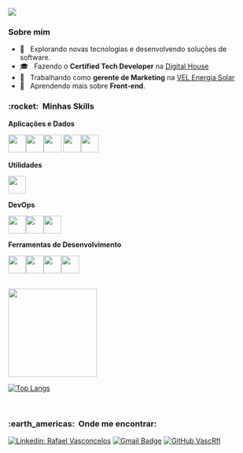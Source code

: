 
![](https://komarev.com/ghpvc/?username=VanessaSwerts&color=006bed)

<h3> Sobre mim </h3>

- 🤔 &nbsp; Explorando novas tecnologias e desenvolvendo soluções de software.
- 🎓 &nbsp; Fazendo o **Certified Tech Developer** na <a href="https://www.digitalhouse.com/br/">Digital House</a>
- 💼 &nbsp; Trabalhando como **gerente de Marketing** na <a href="https://www.velenergiasolar.com.br/">VEL Energia Solar</a>
- 🌱 &nbsp; Aprendendo mais sobre **Front-end**.

<h3> :rocket: &nbsp;Minhas Skills </h3>

**Aplicações e Dados**

  <img src="https://cdn.jsdelivr.net/gh/devicons/devicon/icons/javascript/javascript-plain.svg" width="36"/><img src="https://cdn.jsdelivr.net/gh/devicons/devicon/icons/html5/html5-plain-wordmark.svg" width="36"/><img src="https://cdn.jsdelivr.net/gh/devicons/devicon/icons/css3/css3-plain-wordmark.svg" width="36"/> <img src="https://cdn.jsdelivr.net/gh/devicons/devicon/icons/react/react-original-wordmark.svg" width="36"/><img src="https://cdn.jsdelivr.net/gh/devicons/devicon/icons/mysql/mysql-plain.svg" width="36"/>



**Utilidades**

  <img src="https://uxwing.com/wp-content/themes/uxwing/download/10-brands-and-social-media/postman.png" width="36"/>

**DevOps**

  <img src="https://cdn.jsdelivr.net/gh/devicons/devicon/icons/git/git-plain.svg" width="36"/><img src="https://cdn.jsdelivr.net/gh/devicons/devicon/icons/github/github-original-wordmark.svg" width="36"/><img src="https://cdn.jsdelivr.net/gh/devicons/devicon/icons/docker/docker-plain-wordmark.svg" width="36"/>


**Ferramentas de Desenvolvimento**

  <img src="https://cdn.jsdelivr.net/gh/devicons/devicon/icons/vscode/vscode-original-wordmark.svg" width="36"/><img src="https://cdn.jsdelivr.net/gh/devicons/devicon/icons/trello/trello-plain.svg" width="36"/><img src="https://cdn.jsdelivr.net/gh/devicons/devicon/icons/figma/figma-original.svg" width="36"/><img src="https://cdn.jsdelivr.net/gh/devicons/devicon/icons/gimp/gimp-plain-wordmark.svg" width="36"/>

<br/>

<a href="https://github.com/VascRfl">
  <img height="180em" src="https://github-readme-stats.vercel.app/api?username=VascRfl&theme=dracula&show_icons=true" />
</a>

[![Top Langs](https://github-readme-stats.vercel.app/api/top-langs/?username=VascRfl&layout=compact&theme=dracula)](https://github.com/VascRfl/github-readme-stats)

<br/>

<h3> :earth_americas: &nbsp;Onde me encontrar: </h3> 

[![Linkedin: Rafael Vasconcelos](https://img.shields.io/badge/-Rafael%20Vasconcelos-blue?style=flat-square&logo=Linkedin&logoColor=white&link=https://www.linkedin.com/in/vascrfl/)](https://www.linkedin.com/in/vascrfl/)
[![Gmail Badge](https://img.shields.io/badge/-vasc.rfl@gmail.com-006bed?style=flat-square&logo=Gmail&logoColor=white&link=mailto:vasc.rfl@gmail.com)](mailto:vasc.rfl@gmail.com)
[![GitHub VascRfl]( https://img.shields.io/github/followers/VanessaSwerts?label=follow&style=social)](https://github.com/VascRfl)
